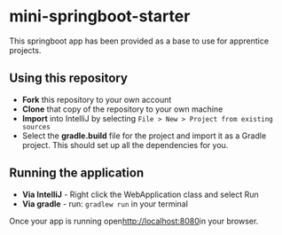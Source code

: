 # mini-springboot-starter
This springboot app has been provided as a base to use for apprentice projects.
## Using this repository
* **Fork** this repository to your own account
* **Clone** that copy of the repository to your own machine
* **Import** into IntelliJ by selecting `File > New > Project from existing sources`
* Select the **gradle.build** file for the project and import it as a Gradle project. This should set up all the dependencies for you.

## Running the application
* **Via IntelliJ** - Right click the WebApplication class and select Run
* **Via gradle** - run: `gradlew run` in your terminal

Once your app is running open[http://localhost:8080](http://localhost:8080)in your browser.


 
